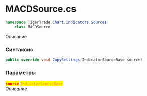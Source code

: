 
# MACDSource.cs
```csharp
namespace TigerTrade.Chart.Indicators.Sources  
    class MACDSource
```

Описание

### Синтаксис
```csharp
public override void CopySettings(IndicatorSourceBase source)
```

### Параметры  
<mark style="color:red;">**`source`**</mark> <mark style="color:coral;">`IndicatorSourceBase`</mark>  
 *Описание*  
  

                    
                    